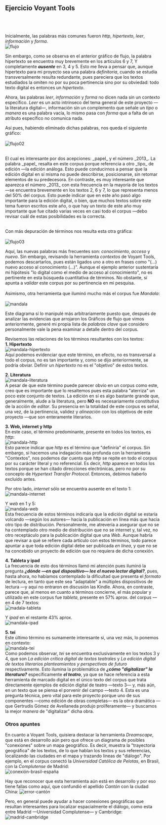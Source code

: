 ## Ejercicio Voyant Tools ##
<br/><br/><br/>
Inicialmente, las palabras más comunes fueron _http_, _hipertexto_, _leer_, _información_ y _forma_. <br/>
![flujo](img/flujo.png)

Sin embargo, como se observa en el anterior gráfico de flujo, la palabra hipertexto se encuentra muy brevemente en los artículos 6 y 7, Y completamente ***ausente*** en 3, 4 y 5. Esto me lleva a pensar que, aunque hipertexto para mi proyecto sea una palabra _definitoria_, cuando se estudia transversalmente resulta redundante, pues pareciera que los textos estudiados la omiten no por su poca pertinencia sino por su obviedad: todo texto digital es entonces un _hipertexto_. <br/>

Ahora, las palabras _leer_, _información_ y _forma_ no dicen nada sin un contexto específico. _Leer_ es un acto intrínseco del tema general de este proyecto —la literatura digital—, información sin un complemento que señale un _tipo_ o _manera_ es una palabra vacía, lo mismo pasa con _forma_ que a falta de un atributo específico no comunica nada. 
<br/>

Así pues, habiendo eliminado dichas palabras, nos queda el siguiente gráfico: <br/><br/>
![flujo02](img/flujo02.png)

<br/>
El cual es interesante por dos acepciones: _papel_ y el número _2013_. La palabra _papel_ resalta en este corpus porque referencia a otro _tipo_ de edición —la edición análoga. Esto puede conducirnos a pensar que la edición digital en sí misma no puede describirse, posicionarse, sin retomar elementos de su predecesora. En contraste, es muy interesante que aparezca el número _2013_ con esta frecuencia en la mayoría de los textos —se encuentra brevemente en los textos 2, 6 y 7, lo que representa menos del 50% del corpus. Esto puede indicar que en este año pasó algo importante para la edición digital, o bien, que muchos textos sobre este tema fueron escritos este año, o que hay un texto de este año muy importante que fue citado varias veces en casi todo el corpus —debo revisar cuál de estas posibilidades es la correcta. 
<br/><br/>

Con más depuración de términos nos resulta esta otra gráfica: <br/><br/>
![flujo03](img/flujo03.png)
<br/>

Aquí, las nuevas palabras más frecuentes son: _conocimiento_, _acceso_ y _nuevo_. Sin embargo, revisando la herramienta _contextos_ de Voyant Tools, podemos descartarlos, pues están ligados uno a otro en frases como "(...) nuevo acceso al conocimiento (...)". Aunque el ejemplo anterior sustentaría mi hipótesis "lo digital como el medio de acceso al conocimiento", no es pertinente en esta búsqueda cuantitativa de términos. No obstante, sí apunta a _validar_ este corpus por su pertinencia en mi pesquisa. 
<br/><br/>
Asimismo, otra herramienta que iluminó mucho más el corpus fue _Mandala_: <br/><br/>
![mandala](img/mandala.png)
<br/>

Este diagrama sí lo manipulé más arbitrariamente puesto que, después de analizar las evidencias que arrojaron los Gráficos de flujo que vimos anteriormente, generé mi propia lista de _palabras clave_ que considero personalmente vale la pena examinar a detalle dentro del corpus.

Revisemos las relaciones de los términos resultantes con los textos: 
<br/>**1. Hipertexto**
<br/>![mandala-hipertexto](img/mandala-hipertexto.png)<br/>
Aquí podemos evidenciar que este término, en efecto, no es transversal a todo el corpus, no es tan importante y, como se dijo anteriormente, se podría obviar. Definir un _hipertexto_ no es el "objetivo" de estos textos. 

**2. Literatura** 
<br/>![mandala-literatura](img/mandala-literatura.png)<br/>
A pesar de que este término puede parecer obvio en un corpus como este, creo que es importante que lo resaltemos pues esta palabra "aterriza" un poco este conjunto de textos. La edición en sí es algo bastante grande que, generalmente, alude a la literatura, pero **NO** es necesariamente constitutiva de la acción de _editar_. Su presencia en la totalidad de este corpus es señal, una vez, de la pertinencia, validez y _alineación_ con los objetivos de este proyecto —que son enteramente literarios.

**3. Web, internet y http** <br/>
En este caso, el término predominante, presente en todos los textos, es _http_: 
<br/>![mandala-http](img/mandala-http.png) <br/>
Esto parece indicar que _http_ es el término que "definiría" el corpus. Sin embargo, si hacemos una indagación más profunda con la herramienta "Contextos", nos podemos dar cuenta que _http_ se repite en todo el corpus por su carácter literal y no referencial. Es decir, _http_ aparece en todos los textos porque se han citado direcciones electrónicas, pero no por su concepto de _Hypertext Transfer Protocol_. Entonces, debimos haberlo excluido antes. <br/>

Por otro lado, _internet_ sólo se encuentra ausente en el texto 1: 
<br/>![mandala-internet](img/mandala-internet.png) <br/>

Y _web_ en 1 y 5: 
<br/>![mandala-web](img/mandala-web.png) <br/>
Esta frecuencia de estos términos indicaría que la edición digital se estaría volcando —según los autores— hacia la publicación en línea más que hacia otro tipo de distribución. Personalmente, me atrevería a asegurar que no se ha contemplado otro medio de distribución que no se internet y, tal vez, no otro receptáculo para la publicación digital que una _Web_. Aunque habría que revisar a qué se refiere cada artículo con estos términos, todo parece apuntar a que toda edición digital debe ser publicada _en línea_, y que no se ha concebido un proyecto de edición que no requiera de dicha conexión.

**4. Tableta y ipad**<br/> 
La frecuencia de esto dos términos llamó mi atención pues iluminó la pregunta ***¿dónde —en qué dispositivo— lee el nuevo lector digital?***, pues, hasta ahora, no habíamos contemplado la dificultad que presenta el _formato_ de lectura, en tanto que este sea "adaptable" a múltiples dispositivos de lectura —y aquí no entraron en discusión las Kindle. 
Ahora, en contraste, parece que, al menos en cuanto a términos concierne, el más popular y utilizado en este corpus fue _tableta_, presente en 57% aprox. del corpus —en 4 de 7 textos:
<br/>![madala-tableta](img/madala-tableta.png)<br/>

Y _ipad_ en el restante 43% aprox.
<br/>![mandala-ipad](img/mandala-ipad.png)<br/>

**5. tei** <br/>
Este último término es sumamente interesante si, una vez más, lo ponemos en contexto:
<br/>![mandala-tei](img/mandala-tei.png)<br/>
Como podemos observar, _tei_ se encuentra exclusivamente en los textos 3 y 4, que son _La edición crítica digital de textos teatrales_ y _La edición digital de textos literarios planteamientos y perspectivas de futuro_ respectivamente. Esto ilumina la problemática de ***¿cómo "digitalizar" la literatura?*** específicamente ***el teatro***, ya que se hace referencia a esta herramienta de marcado digital en el único texto del corpus que trata directamente ejemplos de edición digital de teatro —texto 3— y, más aún, en un texto que se piensa el porvenir del campo —texto 4. Esta es una pregunta técnica, pero vital para este proyecto porque uno de sus componentes —como edición de obras completas— es la obra dramática —que Gertrudis Gómez de Avellaneda produjo prolíferamente— y buscamos la mejor _manera_ de "digitalizar" dicha obra.

### Otros apuntes ###
En cuanto a Voyant Tools, quisiera destacar la herramienta _Dreamscape_, que está en desarrollo aún pero que ofrece un diagrama de posibles "conexiones" sobre un mapa geográfico. Es decir, muestra la "trayectoria geográfica" de los textos, de lo que hablan los textos y sus referencias, localizando las ciudades en el mapa y trazando líneas de "diálogo". Por ejemplo, en el corpus conectó la _Universidad Católica de Pelotas_, en Brasil, con la _Complutense_ de Madrid:
<br/>![conexión-brasil-españa](img/conexión-brasil-españa.png)<br/>

Hay que reconocer que esta herramienta aún está en desarrollo y por eso tiene fallas como aquí, que confundió el apellido _Cantón_ con la ciudad China:
![error-cantón](img/error-cantón.png)

Pero, en general puede ayudar a hacer conexiones geográficas que resultan interesantes para localizar espacialmente el diálogo, como esta entre Madrid —Universidad Complutense— y Cambridge:
![madrid-cambridge](img/madrid-cambridge.png)
